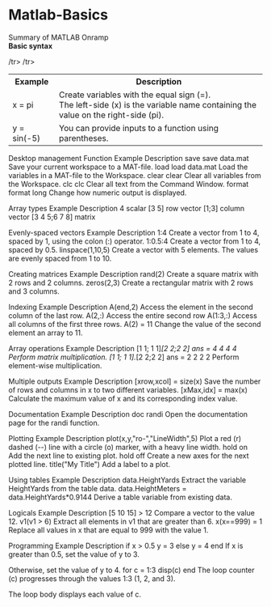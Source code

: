 # Matlab-Basics<br>
Summary of MATLAB Onramp<br>
<b>Basic syntax</b><br>
<table>
<tr><th>Example</th><th>	Description</th></tr>
<tr><td>x = pi</td><td>	Create variables with the equal sign (=).<br>
The left-side (x) is the variable name containing the value on the right-side (pi).</td>/tr>
<tr><td>y = sin(-5) </td><td>	You can provide inputs to a function using parentheses.</td>/tr>
</table>

Desktop management
Function	Example	Description
save	save data.mat	Save your current workspace to a MAT-file.
load	load data.mat	Load the variables in a MAT-file to the Workspace.
clear	clear	Clear all variables from the Workspace.
clc	clc	Clear all text from the Command Window.
format	format long	Change how numeric output is displayed.
 

Array types
Example	Description
4	scalar
[3 5]	row vector
[1;3]	column vector
[3 4 5;6 7 8]	matrix
 

Evenly-spaced vectors
Example	Description
1:4	Create a vector from 1 to 4, spaced by 1, using the colon (:) operator.
1:0.5:4	Create a vector from 1 to 4, spaced by 0.5.
linspace(1,10,5)	Create a vector with 5 elements. The values are evenly spaced from 1 to 10.
 

Creating matrices
Example	Description
rand(2)	Create a square matrix with 2 rows and 2 columns.
zeros(2,3)	Create a rectangular matrix with 2 rows and 3 columns.
 

Indexing
Example	Description
A(end,2)	Access the element in the second column of the last row.
A(2,:)	Access the entire second row
A(1:3,:)	Access all columns of the first three rows.
A(2) = 11	Change the value of the second element an array to 11.
 

Array operations
Example	Description
[1 1; 1 1]*[2 2;2 2]
ans =
     4     4
     4     4	Perform matrix multiplication.
[1 1; 1 1].*[2 2;2 2]
ans =
     2     2
     2     2	Perform element-wise multiplication.
 

Multiple outputs
Example	Description
[xrow,xcol] = size(x)	Save the number of rows and columns in x to two different variables.
[xMax,idx] = max(x)	Calculate the maximum value of x and its corresponding index value.
 

Documentation
Example	Description
doc randi	Open the documentation page for the randi function.
 

Plotting
Example	Description
plot(x,y,"ro-","LineWidth",5)	Plot a red (r) dashed (--) line with a
circle (o) marker, with a heavy line width.
hold on	Add the next line to existing plot.
hold off	Create a new axes for the next plotted line.
title("My Title")	Add a label to a plot.
 

Using tables
Example	Description
data.HeightYards	Extract the variable HeightYards from
the table data.
data.HeightMeters = data.HeightYards*0.9144	Derive a table variable from existing data.
 

Logicals
Example	Description
[5 10 15] > 12	Compare a vector to the value 12.
v1(v1 > 6)	Extract all elements in v1 that are greater than 6.
x(x==999) = 1	Replace all values in x that are equal to 999 with the value 1.
 

Programming
Example	Description
if x > 0.5
    y = 3
else
    y = 4
end	If x is greater than 0.5, set the value of y to 3.

Otherwise, set the value of y to 4.
for c = 1:3
    disp(c)
end	The loop counter (c) progresses through the
values 1:3 (1, 2, and 3).

The loop body displays each value of c.
